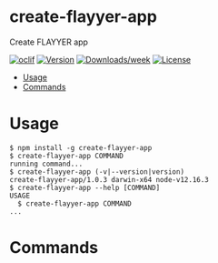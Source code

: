 create-flayyer-app
==================

Create FLAYYER app

[![oclif](https://img.shields.io/badge/cli-oclif-brightgreen.svg)](https://oclif.io)
[![Version](https://img.shields.io/npm/v/create-flayyer-app.svg)](https://npmjs.org/package/create-flayyer-app)
[![Downloads/week](https://img.shields.io/npm/dw/create-flayyer-app.svg)](https://npmjs.org/package/create-flayyer-app)
[![License](https://img.shields.io/npm/l/create-flayyer-app.svg)](https://github.com/flayyer/create-flayyer-app/blob/master/package.json)

<!-- toc -->
* [Usage](#usage)
* [Commands](#commands)
<!-- tocstop -->
# Usage
<!-- usage -->
```sh-session
$ npm install -g create-flayyer-app
$ create-flayyer-app COMMAND
running command...
$ create-flayyer-app (-v|--version|version)
create-flayyer-app/1.0.3 darwin-x64 node-v12.16.3
$ create-flayyer-app --help [COMMAND]
USAGE
  $ create-flayyer-app COMMAND
...
```
<!-- usagestop -->
# Commands
<!-- commands -->

<!-- commandsstop -->
